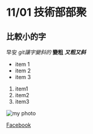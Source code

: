 # 11/01 技術部部聚
## 比較小的字
早安
*git讓字變斜的*
**變粗**
***又粗又斜***

* item 1
* item 2
* item 3

1. item1
2. item2
3. item3

![my photo](https://scontent-tpe1-1.xx.fbcdn.net/v/t1.0-9/69169854_2698086713576516_297255081693151232_n.jpg?_nc_cat=111&_nc_oc=AQln_PV72xoY5UgXSdslj6iV3v5Hz0Egc3Hq2XEByCBSKWfUwDViO9Oyq9tw2yptiL0&_nc_ht=scontent-tpe1-1.xx&oh=2c73306fa62f2fa20e7d0dfb8d0ca598&oe=5E6425AA)

[Facebook](https://www.facebook.com/yishan.fulfilling)
